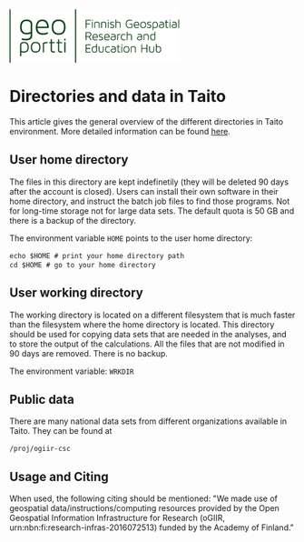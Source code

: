 <img src="https://github.com/geoportti/Logos/blob/master/geoportti_logo_300px.png">

# Directories and data in Taito

This article gives the general overview of the different directories in Taito environment. More detailed information can be found [here](https://research.csc.fi/taito-disk-environment).

## User home directory

The files in this directory are kept indefinetily (they will be deleted 90 days after the account is closed). Users can install their own software in their home directory, and instruct the batch job files to find those programs. Not for long-time storage not for large data sets. The default quota is 50 GB and there is a backup of the directory.

The environment variable `HOME` points to the user home directory:
```
echo $HOME # print your home directory path
cd $HOME # go to your home directory
```

## User working directory

The working directory is located on a different filesystem that is much faster than the filesystem where the home directory is located. This directory should be used for copying data sets that are needed in the analyses, and to store the output of the calculations. All the files that are not modified in 90 days are removed. There is no backup.

The environment variable: `WRKDIR`

## Public data

There are many national data sets from different organizations available in Taito. They can be found at
```
/proj/ogiir-csc
```

## Usage and Citing

When used, the following citing should be mentioned: "We made use of geospatial
data/instructions/computing resources provided by the Open Geospatial
Information Infrastructure for Research (oGIIR,
urn:nbn:fi:research-infras-2016072513) funded by the Academy of Finland."
